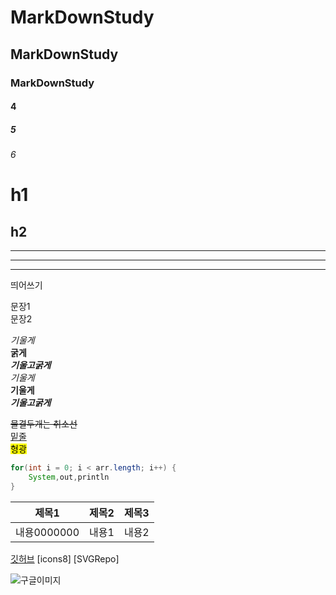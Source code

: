 # MarkDownStudy
## MarkDownStudy
### MarkDownStudy
#### 4
##### 5
###### 6


h1
========

h2 
-------


***
---
___


띄어쓰기  

문장1<br>
문장2<br>

*기울게*<br>
**굵게**<br>
***기울고굵게***<br>
_기울게_<br>
__기울게__<br>
___기울고굵게___<br>

~~물결두개는 취소선~~<br>
<u>밑줄</u><br>
<mark>형광</mark><br>

````java
for(int i = 0; i < arr.length; i++) {
    System,out,println
}
````

|제목1|제목2|제목3|
|-|-|-
|내용0000000|내용1|내용2

[깃허브](https://github.com)
[icons8]
[SVGRepo]

![구글이미지](https://www.google.com/search?sca_esv=f48ed8a7692fd2f7&sxsrf=ADLYWILOaS9fHDu4PeMCrofjWYZwTYN-xg:1736228303338&q=%EA%B5%AC%EA%B8%80%EC%9D%B4%EB%AF%B8%EC%A7%80&udm=2&fbs=AEQNm0DmKhoYsBCHazhZSCWuALW8l8eUs1i3TeMYPF4tXSfZ95GzcfXnm5XYTvJV_9Qreh2py964ICpZJthXkELijctC8pFBYULoa3-fvQmwK0VJF4Zgdmq1eIkG8M-2o_l6kK_mPGPOCT5bIFtroD1gvef3eT2OxjzpZ_iHfugBRy_gNnFVLkWZfr-fvEZ4qV1Dd7C50is2&sa=X&ved=2ahUKEwi-xJO68uKKAxXXrlYBHU0oLC8QtKgLegQIFxAB&biw=1900&bih=849&dpr=2#vhid=b1zuv7VxKnAf4M&vssid=mosaic0)

